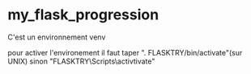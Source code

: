 # my_flask_progression
C'est un environnement venv



pour activer l'environement il faut taper ". FLASKTRY/bin/activate"(sur UNIX) sinon "FLASKTRY\Scripts\activtivate"
